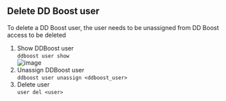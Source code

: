 ## Delete DD Boost user

To delete a DD Boost user, the user needs to be unassigned from DD Boost access to be deleted

1. Show DDBoost user\
`ddboost user show`\
![image](https://github.com/iamfabo/dellemc/assets/60046736/cc29883e-7999-4cc8-a3c3-b04baaff93ad)
3. Unassign DDBoost user\
`ddboost user unassign <ddboost_user>`
4. Delete user\
`user del <user>`
